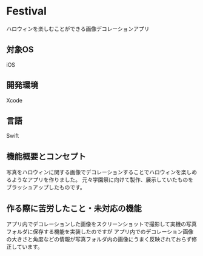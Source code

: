 # Festival
ハロウィンを楽しむことができる画像デコレーションアプリ
## 対象OS
iOS
## 開発環境
Xcode
## 言語
Swift
## 機能概要とコンセプト
写真をハロウィンに関する画像でデコレーションすることでハロウィンを楽しめるようなアプリを作りました。
元々学園祭に向けて製作、展示していたものをブラッシュアップしたものです。
## 作る際に苦労したこと・未対応の機能
アプリ内でデコレーションした画像をスクリーンショットで撮影して実機の写真フォルダに保存する機能を実装したのですが
アプリ内でのデコレーション画像の大きさと角度などの情報が写真フォルダ内の画像にうまく反映されておらず修正しています。

